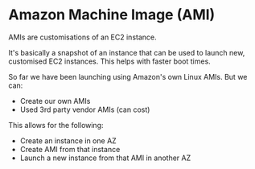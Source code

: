 # Amazon Machine Image (AMI)

AMIs are customisations of an EC2 instance.

It's basically a snapshot of an instance that can be used to launch new, customised EC2 instances. This helps with faster boot times. 

So far we have been launching using Amazon's own Linux AMIs. But we can:

- Create our own AMIs
- Used 3rd party vendor AMIs (can cost)

This allows for the following:

- Create an instance in one AZ
- Create AMI from that instance
- Launch a new instance from that AMI in another AZ


